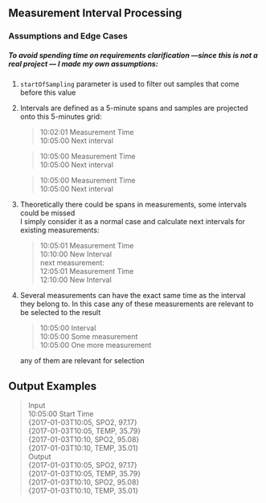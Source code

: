 
## Measurement Interval Processing

### Assumptions and Edge Cases

##### To avoid spending time on requirements clarification —since this is not a real project — I made my own assumptions:

1. `startOfSampling` parameter is used to filter out samples that come before this value

2. Intervals are defined as a 5-minute spans and samples are projected onto this 5-minutes grid:
   > 10:02:01 Measurement Time<br>
   > 10:05:00 Next interval<br>

   > 10:05:00 Measurement Time<br>
   > 10:05:00 Next interval<br>

   > 10:05:00 Measurement Time<br>
   > 10:05:00 Next interval<br>

3. Theoretically there could be spans in measurements, some intervals could be missed  
   I simply consider it as a normal case and calculate next intervals for existing measurements:<br>

   > 10:05:01 Measurement Time<br>
   > 10:10:00 New Interval<br>
   > next measurement: <br>
   > 12:05:01 Measurement Time<br>
   > 12:10:00 New Interval<br>
4. Several measurements can have the exact same time as the interval they belong to. 
   In this case any of these measurements are relevant to be selected to the result

   > 10:05:00 Interval<br>
   > 10:05:00 Some measurement<br>
   > 10:05:00 One more measurement<br>

   any of them are relevant for selection
## Output Examples

> Input<br>
10:05:00 Start Time<br>
{2017-01-03T10:05, SPO2, 97.17}<br>
{2017-01-03T10:05, TEMP, 35.79}<br>
{2017-01-03T10:10, SPO2, 95.08}<br>
{2017-01-03T10:10, TEMP, 35.01}<br>
Output <br>
{2017-01-03T10:05, SPO2, 97.17}<br>
{2017-01-03T10:05, TEMP, 35.79}<br>
{2017-01-03T10:10, SPO2, 95.08}<br>
{2017-01-03T10:10, TEMP, 35.01}<br>
